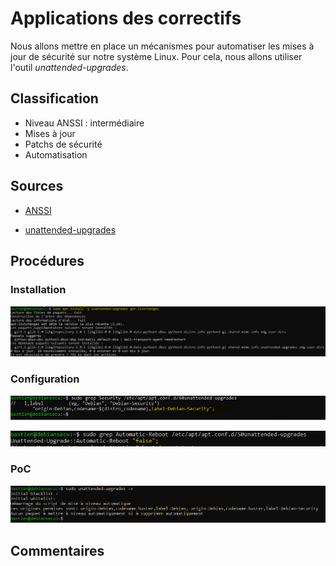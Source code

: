 # Applications des correctifs

Nous allons mettre en place un mécanismes pour automatiser les mises à jour de sécurité sur notre système Linux. Pour cela, nous allons utiliser l'outil _unattended-upgrades_.

## Classification

* Niveau ANSSI : intermédiaire
* Mises à jour
* Patchs de sécurité
* Automatisation


## Sources

* [ANSSI](https://www.ssi.gouv.fr/uploads/2016/01/linux_configuration-fr-v1.2.pdf)

* [unattended-upgrades](https://www.kanjian.fr/automatiser-mises-a-jour-de-serveur-debian.html#.YGGZxa8zaUl)


## Procédures

### Installation

![](img/application_correctif/installation.PNG)

### Configuration

![](img/application_correctif/maj_for_security_only.PNG)

![](img/application_correctif/disable_automatic_reboot.PNG)

### PoC

![](img/application_correctif/maj_poc.PNG)


## Commentaires